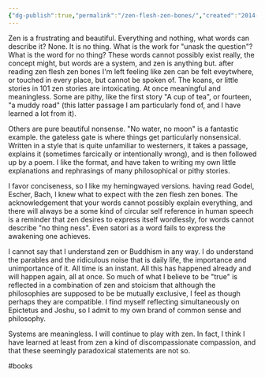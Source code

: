 ```yaml
---
{"dg-publish":true,"permalink":"/zen-flesh-zen-bones/","created":"2014-06-04T21:08:26-04:00","updated":"2025-01-20T14:06:24.480-05:00"}
---
```


Zen is a frustrating and beautiful. Everything and nothing, what words can describe it? None. It is no thing. What is the work for "unask the question"? What is the word for no thing? These words cannot possibly exist really, the concept might, but words are a system, and zen is anything but. after reading zen flesh zen bones I'm left feeling like zen can be felt eveytwhere, or touched in every place, but cannot be spoken of. The koans, or little stories in 101 zen stories are intoxicating. At once meaningful and meaningless. Some are pithy, like the first story "A cup of tea", or fourteen, "a muddy road" (this latter passage I am particularly fond of, and I have learned a lot from it). 

Others are pure beautiful nonsense. "No water, no moon" is a fantastic example. the gateless gate is where things get particularly nonsensical. Written in a style that is quite unfamiliar to westerners, it takes a passage, explains it (sometimes farcically or intentionally wrong), and is then followed up by a poem. I like the format, and have taken to writing my own little explanations and rephrasings of many philosophical or pithy stories. 

I favor conciseness, so I like my hemingwayed versions. having read Godel, Escher, Bach, I knew what to expect with the zen flesh zen bones. The acknowledgement that your words cannot possibly explain everything, and there will always be a some kind of circular self reference in human speech is a reminder that zen desires to express itself wordlessly, for words cannot describe "no thing ness". Even satori as a word fails to express the awakening one achieves. 

I cannot say that I understand zen or Buddhism in any way. I do understand the parables and the ridiculous noise that is daily life, the importance and unimportance of it. All time is an instant. All this has happened already and will happen again, all at once. So much of what I believe to be "true" is reflected in a combination of zen and stoicism that although the philosophies are supposed to be be mutually exclusive, I feel as though perhaps they are compatible. I find myself reflecting simultaneously on Epictetus and Joshu, so I admit to my own brand of common sense and philosophy. 

Systems are meaningless. I will continue to play with zen. In fact, I think I have learned at least from zen a kind of discompassionate compassion, and that these seemingly paradoxical statements are not so.

#books
